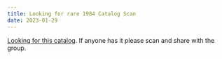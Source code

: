```yaml
---
title: Looking for rare 1984 Catalog Scan
date: 2023-01-29
---
```

[Looking for this catalog](https://thefasastartrekuniversee-group.groups.io/g/MorenaShipyards/message/10368). If anyone has it please scan and share with the group. 